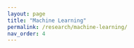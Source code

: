 ```yaml
---
layout: page
title: "Machine Learning"
permalink: /research/machine-learning/
nav_order: 4
---
```






